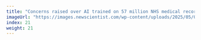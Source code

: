 ```yaml
---
title: "Concerns raised over AI trained on 57 million NHS medical records"
imageUrl: "https://images.newscientist.com/wp-content/uploads/2025/05/07105447/SEI_250200236.jpg?width=788"
index: 21
weight: 21
---
```

